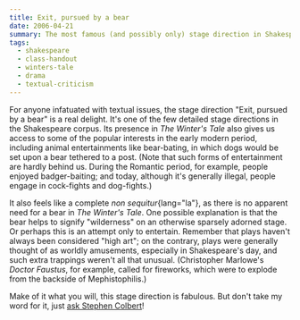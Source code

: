 ```yaml
---
title: Exit, pursued by a bear
date: 2006-04-21
summary: The most famous (and possibly only) stage direction in Shakespeare
tags:
  - shakespeare
  - class-handout
  - winters-tale
  - drama
  - textual-criticism
---
```


For anyone infatuated with textual issues, the stage direction "Exit, pursued by a bear" is a real delight. It's one of the few detailed stage directions in the Shakespeare corpus. Its presence in <cite>The Winter's Tale</cite> also gives us access to some of the popular interests in the early modern period, including animal entertainments like bear-bating, in which dogs would be set upon a bear tethered to a post. (Note that such forms of entertainment are hardly behind us. During the Romantic period, for example, people enjoyed badger-baiting; and today, although it's generally illegal, people engage in cock-fights and dog-fights.)

It also feels like a complete *non sequitur*{lang="la"}, as there is no apparent need for a bear in <cite>The Winter's Tale</cite>. One possible explanation is that the bear helps to signify "wilderness" on an otherwise sparsely adorned stage. Or perhaps this is an attempt only to entertain. Remember that plays haven't always been considered "high art"; on the contrary, plays were generally thought of as worldly amusements, especially in Shakespeare's day, and such extra trappings weren't all that unusual. (Christopher Marlowe's <cite>Doctor Faustus</cite>, for example, called for fireworks, which were to explode from the backside of Mephistophilis.)

Make of it what you will, this stage direction is fabulous. But don't take my word for it, just [ask Stephen Colbert](https://www.cc.com/video/agw4nc/the-colbert-report-the-word-bard)!
